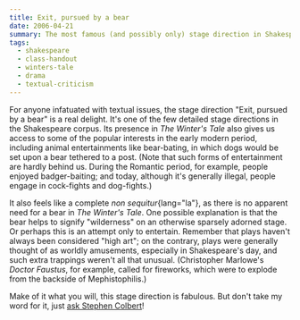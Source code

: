 ```yaml
---
title: Exit, pursued by a bear
date: 2006-04-21
summary: The most famous (and possibly only) stage direction in Shakespeare
tags:
  - shakespeare
  - class-handout
  - winters-tale
  - drama
  - textual-criticism
---
```


For anyone infatuated with textual issues, the stage direction "Exit, pursued by a bear" is a real delight. It's one of the few detailed stage directions in the Shakespeare corpus. Its presence in <cite>The Winter's Tale</cite> also gives us access to some of the popular interests in the early modern period, including animal entertainments like bear-bating, in which dogs would be set upon a bear tethered to a post. (Note that such forms of entertainment are hardly behind us. During the Romantic period, for example, people enjoyed badger-baiting; and today, although it's generally illegal, people engage in cock-fights and dog-fights.)

It also feels like a complete *non sequitur*{lang="la"}, as there is no apparent need for a bear in <cite>The Winter's Tale</cite>. One possible explanation is that the bear helps to signify "wilderness" on an otherwise sparsely adorned stage. Or perhaps this is an attempt only to entertain. Remember that plays haven't always been considered "high art"; on the contrary, plays were generally thought of as worldly amusements, especially in Shakespeare's day, and such extra trappings weren't all that unusual. (Christopher Marlowe's <cite>Doctor Faustus</cite>, for example, called for fireworks, which were to explode from the backside of Mephistophilis.)

Make of it what you will, this stage direction is fabulous. But don't take my word for it, just [ask Stephen Colbert](https://www.cc.com/video/agw4nc/the-colbert-report-the-word-bard)!
